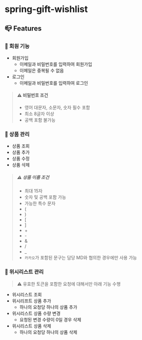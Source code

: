 # spring-gift-wishlist

## 📪 Features

### 👤 회원 기능
- 회원가입
  - 이메일과 비밀번호를 입력하여 회원가입
  - 이메일은 중복될 수 없음
- 로그인
  - 이메일과 비밀번호를 입력하여 로그인
>#### ⚠️ 비밀번호 조건
> - 영어 대문자, 소문자, 숫자 필수 포함
> - 최소 8글자 이상
> - 공백 포함 불가능

### 🎁 상품 관리
- 상품 조회
- 상품 추가
- 상품 수정
- 상품 삭제

>##### ⚠️ 상품 이름 조건
>- 최대 15자
>- 숫자 및 공백 포함 가능
>- 가능한 특수 문자
>  - (
>  - )
>  - [
>  - ]
>  - \+
>  - \-
>  - &
>  - /
>  - _
>- `카카오`가 포함된 문구는 담당 MD와 협의한 경우에만 사용 가능

### 📜 위시리스트 관리
>⚠️ 유효한 토큰을 포함한 요청에 대해서만 아래 기능 수행
- 위시리스트 조회
- 위시리프트 상품 추가
  - 하나의 요청당 하나의 상품 추가
- 위시리스트 상품 수량 변경
  - 요청된 변경 수량이 0일 경우 삭제
- 위시리스트 상품 삭제
  - 하나의 요청당 하나의 상품 삭제
